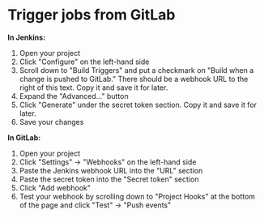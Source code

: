 # Trigger jobs from GitLab

**In Jenkins:**
1. Open your project
2. Click "Configure" on the left-hand side
3. Scroll down to "Build Triggers" and put a checkmark on "Build when a change is pushed to GitLab." There should be a webhook URL to the right of this text. Copy it and save it for later.
4. Expand the "Advanced..." button
5. Click "Generate" under the secret token section. Copy it and save it for later.
6. Save your changes

**In GitLab:**
1. Open your project
2. Click "Settings" -> "Webhooks" on the left-hand side
3. Paste the Jenkins webhook URL into the "URL" section
4. Paste the secret token into the "Secret token" section
5. Click "Add webhook"
6. Test your webhook by scrolling down to "Project Hooks" at the bottom of the page and click "Test" -> "Push events"
